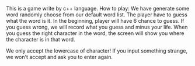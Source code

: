 This is a game write by c++ language. 
How to play:
We have generate some word randomly choose from our default word list. The player have to guess what the word is it.
In the beginning, player will have 6 chance to guess. If you guess wrong, we will record what you guess and minus your life.
When you guess the right character in the word, the screen will show you where the character is in that word. 

We only accept the lowercase of character! If you input something strange, we won't accept and ask you to enter again.

